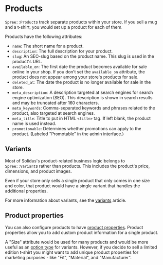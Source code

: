 # Products

`Spree::Product`s track separate products within your store. If you sell a mug
and a t-shirt, you would set up a product for each of them.

Products have the following attributes:

- `name`: The short name for a product.
- `description`: The full description for your product.
- `slug`: An SEO-slug based on the product name. This slug is used in the
  product's URL.
- `available_on`: The first date the product becomes available for sale online
  in your shop. If you don't set the `available_on` attribute, the product does
  not appear among your store's products for sale.
- `deleted_at`: The date the product is no longer available for sale in the
   store.
- `meta_description`: A description targeted at search engines for search engine
   optimization (SEO). This description is shown in search results and may be
   truncated after 160 characters.
- `meta_keywords`: Comma-separated keywords and phrases related to the product,
   also targeted at search engines.
- `meta_title`: Title to put in HTML `<title>` tag. If left blank, the product
   name is used instead.
- `promotionable`: Determines whether promotions can apply to the product.
  (Labeled "Promotable" in the admin interface.)

## Variants

Most of Solidus's product-related business logic belongs to `Spree::Variant`s
rather than products. This includes the product's price, dimensions, and product
images.

Even if your store only sells a single product that only comes in one size and
color, that product would have a single variant that handles the additional
properties.

For more information about variants, see the [variants](variants.html) article.

## Product properties

You can also configure products to have [product
properties](product-properties.html). Product properties allow you to add custom
product information for a single product.

A "Size" attribute would be used for many products and would be more useful as
an [option type](variants.html#option-types) for variants. However, if you decide
to sell a limited edition t-shirt you might want to add unique product
properties for marketing purposes - like "Fit", "Material", and "Manufacturer".

